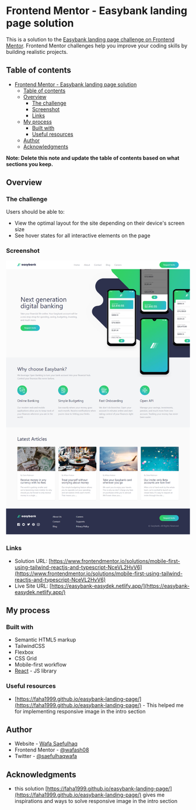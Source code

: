 # Frontend Mentor - Easybank landing page solution

This is a solution to the [Easybank landing page challenge on Frontend Mentor](https://www.frontendmentor.io/challenges/easybank-landing-page-WaUhkoDN). Frontend Mentor challenges help you improve your coding skills by building realistic projects.

## Table of contents

- [Frontend Mentor - Easybank landing page solution](#frontend-mentor---easybank-landing-page-solution)
  - [Table of contents](#table-of-contents)
  - [Overview](#overview)
    - [The challenge](#the-challenge)
    - [Screenshot](#screenshot)
    - [Links](#links)
  - [My process](#my-process)
    - [Built with](#built-with)
    - [Useful resources](#useful-resources)
  - [Author](#author)
  - [Acknowledgments](#acknowledgments)

**Note: Delete this note and update the table of contents based on what sections you keep.**

## Overview

### The challenge

Users should be able to:

- View the optimal layout for the site depending on their device's screen size
- See hover states for all interactive elements on the page

### Screenshot

![](./screenshot.png)

### Links

- Solution URL: [https://www.frontendmentor.io/solutions/mobile-first-using-tailwind-reactjs-and-typescript-NceVL2HvV6](https://www.frontendmentor.io/solutions/mobile-first-using-tailwind-reactjs-and-typescript-NceVL2HvV6)
- Live Site URL: [https://easybank-easydek.netlify.app/](https://easybank-easydek.netlify.app/)

## My process

### Built with

- Semantic HTML5 markup
- TailwindCSS
- Flexbox
- CSS Grid
- Mobile-first workflow
- [React](https://reactjs.org/) - JS library

### Useful resources

- [https://faha1999.github.io/easybank-landing-page/](https://faha1999.github.io/easybank-landing-page/) - This helped me for implementing responsive image in the intro section

## Author

- Website - [Wafa Saefulhaq](https://github.com/wafash08)
- Frontend Mentor - [@wafash08](https://www.frontendmentor.io/profile/wafash08)
- Twitter - [@saefulhaqwafa](https://twitter.com/saefulhaqwafa)

## Acknowledgments

- this solution [https://faha1999.github.io/easybank-landing-page/](https://faha1999.github.io/easybank-landing-page/) gives me inspirations and ways to solve responsive image in the intro section
